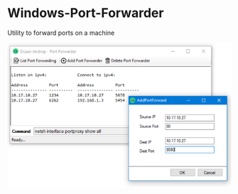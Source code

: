 # Windows-Port-Forwarder
Utility to forward ports on a machine

![alt tag](https://raw.githubusercontent.com/OceanAirdrop/Windows-Port-Forwarder/master/PortForwarder/Screenshots/ScreenShot.png)
